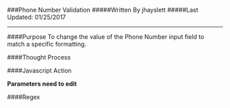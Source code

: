 ###Phone Number Validation
#####Written By jhayslett
#####Last Updated: 01/25/2017
___
####Purpose
To change the value of the Phone Number input field to match a specific formatting. 

####Thought Process


####Javascript Action


**Parameters need to edit**

####Regex  
